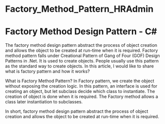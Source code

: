 # Factory_Method_Pattern_HRAdmin

# Factory Method Design Pattern - C#

The factory method design pattern abstract the process of object creation and allows the object to be created at run-time when it is required. Factory method pattern falls under Creational Pattern of Gang of Four (GOF) Design Patterns in .Net. It is used to create objects. People usually use this pattern as the standard way to create objects. In this article, I would like to share what is factory pattern and how it works?

What is Factory Method Pattern?
In Factory pattern, we create the object without exposing the creation logic. In this pattern, an interface is used for creating an object, but let subclass decide which class to instantiate. The creation of object is done when it is required. The Factory method allows a class later instantiation to subclasses.

In short, factory method design pattern abstract the process of object creation and allows the object to be created at run-time when it is required.
